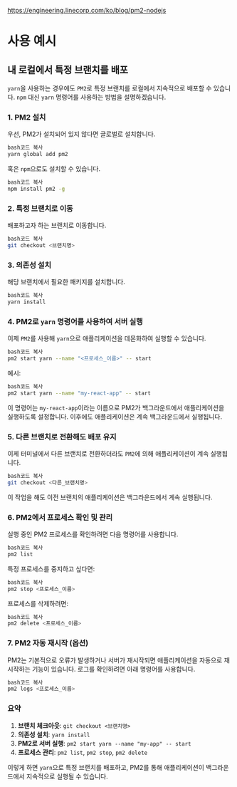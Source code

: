 https://engineering.linecorp.com/ko/blog/pm2-nodejs

# 사용 예시

##  내 로컬에서 특정 브랜치를 배포

`yarn`을 사용하는 경우에도 `PM2`로 특정 브랜치를 로컬에서 지속적으로 배포할 수 있습니다. `npm` 대신 `yarn` 명령어를 사용하는 방법을 설명하겠습니다.

### 1. PM2 설치

우선, PM2가 설치되어 있지 않다면 글로벌로 설치합니다.

```bash
bash코드 복사
yarn global add pm2

```

혹은 `npm`으로도 설치할 수 있습니다.

```bash
bash코드 복사
npm install pm2 -g

```

### 2. 특정 브랜치로 이동

배포하고자 하는 브랜치로 이동합니다.

```bash
bash코드 복사
git checkout <브랜치명>

```

### 3. 의존성 설치

해당 브랜치에서 필요한 패키지를 설치합니다.

```bash
bash코드 복사
yarn install

```

### 4. PM2로 `yarn` 명령어를 사용하여 서버 실행

이제 `PM2`를 사용해 `yarn`으로 애플리케이션을 데몬화하여 실행할 수 있습니다.

```bash
bash코드 복사
pm2 start yarn --name "<프로세스_이름>" -- start

```

예시:

```bash
bash코드 복사
pm2 start yarn --name "my-react-app" -- start

```

이 명령어는 `my-react-app`이라는 이름으로 PM2가 백그라운드에서 애플리케이션을 실행하도록 설정합니다. 이후에도 애플리케이션은 계속 백그라운드에서 실행됩니다.

### 5. 다른 브랜치로 전환해도 배포 유지

이제 터미널에서 다른 브랜치로 전환하더라도 `PM2`에 의해 애플리케이션이 계속 실행됩니다.

```bash
bash코드 복사
git checkout <다른_브랜치명>

```

이 작업을 해도 이전 브랜치의 애플리케이션은 백그라운드에서 계속 실행됩니다.

### 6. PM2에서 프로세스 확인 및 관리

실행 중인 PM2 프로세스를 확인하려면 다음 명령어를 사용합니다.

```bash
bash코드 복사
pm2 list

```

특정 프로세스를 중지하고 싶다면:

```bash
bash코드 복사
pm2 stop <프로세스_이름>

```

프로세스를 삭제하려면:

```bash
bash코드 복사
pm2 delete <프로세스_이름>

```

### 7. PM2 자동 재시작 (옵션)

PM2는 기본적으로 오류가 발생하거나 서버가 재시작되면 애플리케이션을 자동으로 재시작하는 기능이 있습니다. 로그를 확인하려면 아래 명령어를 사용합니다.

```bash
bash코드 복사
pm2 logs <프로세스_이름>

```

### 요약

1. **브랜치 체크아웃**: `git checkout <브랜치명>`
2. **의존성 설치**: `yarn install`
3. **PM2로 서버 실행**: `pm2 start yarn --name "my-app" -- start`
4. **프로세스 관리**: `pm2 list`, `pm2 stop`, `pm2 delete`

이렇게 하면 `yarn`으로 특정 브랜치를 배포하고, PM2를 통해 애플리케이션이 백그라운드에서 지속적으로 실행될 수 있습니다.
